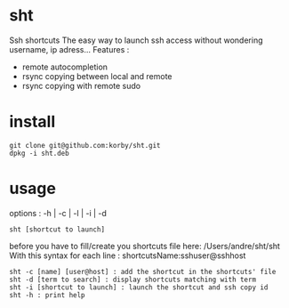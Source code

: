 sht
===

Ssh shortcuts
The easy way to launch ssh access without wondering username, ip adress...
Features :
- remote autocompletion
- rsync copying between local and remote
- rsync copying with remote sudo

# install
```
git clone git@github.com:korby/sht.git
dpkg -i sht.deb
```

# usage
options : -h | -c | -l | -i | -d

```
sht [shortcut to launch]
```
before you have to fill/create you shortcuts file here: /Users/andre/sht/sht With this syntax for each line : shortcutsName:sshuser@sshhost
```
sht -c [name] [user@host] : add the shortcut in the shortcuts' file
sht -d [term to search] : display shortcuts matching with term
sht -i [shortcut to launch] : launch the shortcut and ssh copy id
sht -h : print help
```

